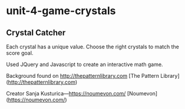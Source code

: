 # unit-4-game-crystals
## Crystal Catcher
Each crystal has a unique value. Choose the right crystals to match the score goal. 

Used JQuery and Javascript to create an interactive math game.

Background found on http://thepatternlibrary.com [The Pattern Library] (http://thepatternlibrary.com)

Creator Sanja Kusturica—https://noumevon.com/ [Noumevon] (https://noumevon.com/)
